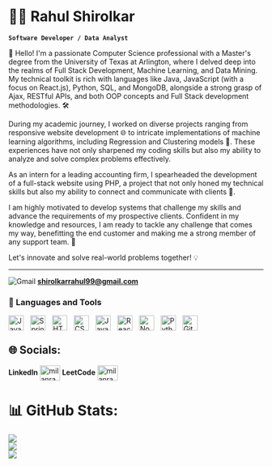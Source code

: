 # 🏄‍♂️ Rahul Shirolkar

**`Software Developer / Data Analyst`**

🚀 Hello! I'm a passionate Computer Science professional with a Master's degree from the University of Texas at Arlington, where I delved deep into the realms of Full Stack Development, Machine Learning, and Data Mining. My technical toolkit is rich with languages like Java, JavaScript (with a focus on React.js), Python, SQL, and MongoDB, alongside a strong grasp of Ajax, RESTful APIs, and both OOP concepts and Full Stack development methodologies. 🛠️

During my academic journey, I worked on diverse projects ranging from responsive website development 🌐 to intricate implementations of machine learning algorithms, including Regression and Clustering models 🤖. These experiences have not only sharpened my coding skills but also my ability to analyze and solve complex problems effectively.

As an intern for a leading accounting firm, I spearheaded the development of a full-stack website using PHP, a project that not only honed my technical skills but also my ability to connect and communicate with clients 🤝.

I am highly motivated to develop systems that challenge my skills and advance the requirements of my prospective clients. Confident in my knowledge and resources, I am ready to tackle any challenge that comes my way, benefitting the end customer and making me a strong member of any support team. 💪

Let's innovate and solve real-world problems together! 💡

---
![Gmail](https://img.shields.io/badge/Gmail-D14836?style=for-the-badge&logo=gmail&logoColor=white)  **[shirolkarrahul99@gmail.com](mailto:shirolkarrahul99@gmail.com)**


### 🧰 Languages and Tools

<img align="left" alt="Java" width="30px" style="padding-right:10px;" src="https://cdn.jsdelivr.net/gh/devicons/devicon/icons/java/java-original.svg"/>
<img align="left" alt="Spring" width="30px" style="padding-right:10px;" src="https://cdn.jsdelivr.net/gh/devicons/devicon/icons/spring/spring-original.svg" />
<img align="left" alt="HTML" width="30px" style="padding-right:10px;" src="https://cdn.jsdelivr.net/gh/devicons/devicon/icons/html5/html5-plain.svg" />
<img align="left" alt="CSS" width="30px" style="padding-right:10px;" src="https://cdn.jsdelivr.net/gh/devicons/devicon/icons/css3/css3-plain.svg" />
<img align="left" alt="JavaScript" width="30px" style="padding-right:10px;" src="https://cdn.jsdelivr.net/gh/devicons/devicon/icons/javascript/javascript-plain.svg" />
<img align="left" alt="React" width="30px" style="padding-right:10px;" src="https://cdn.jsdelivr.net/gh/devicons/devicon/icons/react/react-original.svg" />
<img align="left" alt="NodeJS" width="30px" style="padding-right:10px;" src="https://cdn.jsdelivr.net/gh/devicons/devicon/icons/nodejs/nodejs-original.svg" />
<img align="left" alt="Python" width="30px" style="padding-right:10px;" src="https://cdn.jsdelivr.net/gh/devicons/devicon/icons/python/python-plain.svg" />
<img align="left" alt="GitHub" width="30px" style="padding-right:10px;" src="https://cdn.jsdelivr.net/gh/devicons/devicon/icons/github/github-original.svg" />
<br />

#

## 🌐 Socials:

**LinkedIn** <a href="https://www.linkedin.com/in/rahulshirolkar/" target="_blank"><img align="center" src="https://raw.githubusercontent.com/rahuldkjain/github-profile-readme-generator/master/src/images/icons/Social/linked-in-alt.svg" alt="milanraythatha" height="30" width="40" /></a>
**LeetCode** <a href="https://leetcode.com/rahul_s27/" target="_blank"><img align="center" src="https://raw.githubusercontent.com/rahuldkjain/github-profile-readme-generator/master/src/images/icons/Social/leet-code.svg" alt="milanray" height="30" width="40" /></a>


# 📊 GitHub Stats:
![](https://github-readme-stats.vercel.app/api?username=Rahul-27-hub&theme=dark&hide_border=false&include_all_commits=false&count_private=false)<br/>
![](https://github-readme-streak-stats.herokuapp.com/?user=Rahul-27-hub&theme=dark&hide_border=false)<br/>
![](https://github-readme-stats.vercel.app/api/top-langs/?username=Rahul-27-hub&theme=dark&hide_border=false&include_all_commits=false&count_private=false&layout=compact)

<!--
**Rahul-27-hub/Rahul-27-hub** is a ✨ _special_ ✨ repository because its `README.md` (this file) appears on your GitHub profile.

Here are some ideas to get you started:

- 🔭 I’m currently working on ...
- 🌱 I’m currently learning ...
- 👯 I’m looking to collaborate on ...
- 🤔 I’m looking for help with ...
- 💬 Ask me about ...
- 📫 How to reach me: ...
- 😄 Pronouns: ...
- ⚡ Fun fact: ...
-->
